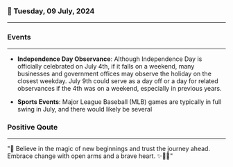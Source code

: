 ### 📅 Tuesday, 09 July, 2024
------
### Events
------
- **Independence Day Observance**: Although Independence Day is officially celebrated on July 4th, if it falls on a weekend, many businesses and government offices may observe the holiday on the closest weekday. July 9th could serve as a day off or a day for related observances if the 4th was on a weekend, especially in previous years.

- **Sports Events**: Major League Baseball (MLB) games are typically in full swing in July, and there would likely be several
### Positive Qoute
------
"🌟 Believe in the magic of new beginnings and trust the journey ahead. Embrace change with open arms and a brave heart. ✨💖🚀"
